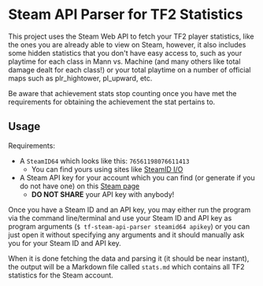 # Steam API Parser for TF2 Statistics

This project uses the Steam Web API to fetch your TF2 player statistics, like the ones you are already able to view on Steam, however, it also includes some hidden statistics that you don't have easy access to, such as your playtime for each class in Mann vs. Machine (and many others like total damage dealt for each class!) or your total playtime on a number of official maps such as plr_hightower, pl_upward, etc.

Be aware that achievement stats stop counting once you have met the requirements for obtaining the achievement the stat pertains to.

## Usage

Requirements:

- A `SteamID64` which looks like this: `76561198076611413`
  - You can find yours using sites like [SteamID I/O](https://steamid.io/)
- A Steam API key for your account which you can find (or generate if you do not have one) on this [Steam page](https://steamcommunity.com/dev/apikey)
  - **DO NOT SHARE** your API key with anybody!

Once you have a Steam ID and an API key, you may either run the program via the command line/terminal and use your Steam ID and API key as program arguments (`$ tf-steam-api-parser steamid64 apikey`) or you can just open it without specifying any arguments and it should manually ask you for your Steam ID and API key.

When it is done fetching the data and parsing it (it should be near instant), the output will be a Markdown file called `stats.md` which contains all TF2 statistics for the Steam account.
